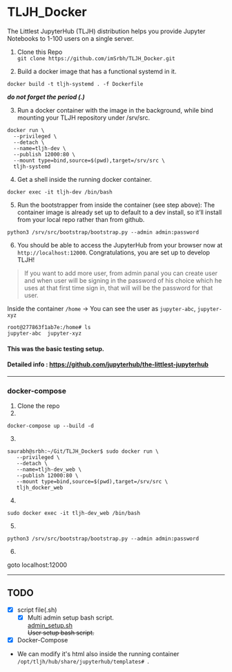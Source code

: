 # TLJH_Docker
The Littlest JupyterHub (TLJH) distribution helps you provide Jupyter Notebooks to 1-100 users on a single server.  



1. Clone this Repo  
`git clone https://github.com/imSrbh/TLJH_Docker.git`

2. Build a docker image that has a functional systemd in it.  
```
docker build -t tljh-systemd . -f Dockerfile
```
___do not forget the period (.)___


3. Run a docker container with the image in the background, while bind mounting your TLJH repository under /srv/src.
```
docker run \
  --privileged \
  --detach \
  --name=tljh-dev \
  --publish 12000:80 \
  --mount type=bind,source=$(pwd),target=/srv/src \
  tljh-systemd
  ```
  
4. Get a shell inside the running docker container.
```
docker exec -it tljh-dev /bin/bash
```

5. Run the bootstrapper from inside the container (see step above): The container image is already set up to default to a dev install, so it’ll install from your local repo rather than from github.
```
python3 /srv/src/bootstrap/bootstrap.py --admin admin:password
```


6. You should be able to access the JupyterHub from your browser now at `http://localhost:12000`. Congratulations, you are set up to develop TLJH!

>If you want to add more user, from admin panal you can create user and when user will be signing in the password of his choice which he uses at that first time sign in, that will will be the password for that user.

Inside the container `/home` -> You can see the user as `jupyter-abc`, `jupyter-xyz`

```
root@277863f1ab7e:/home# ls
jupyter-abc  jupyter-xyz
```

#### This was the basic testing setup.  
#### **Detailed info :** https://github.com/jupyterhub/the-littlest-jupyterhub

---
### docker-compose
1.  Clone the repo  
2.
```
docker-compose up --build -d
```

3.
```
saurabh@srbh:~/Git/TLJH_Docker$ sudo docker run \
   --privileged \
   --detach \
   --name=tljh-dev_web \
   --publish 12000:80 \
   --mount type=bind,source=$(pwd),target=/srv/src \
   tljh_docker_web
```  
4. 
```
sudo docker exec -it tljh-dev_web /bin/bash
```

5.
```
python3 /srv/src/bootstrap/bootstrap.py --admin admin:password
```

6.

goto localhost:12000

---
## TODO
- [x] script file(.sh)  
  - [x] Multi admin setup bash script.  
        [admin_setup.sh](https://gist.github.com/imSrbh/0349a99b393f351061b4a9932258816b)  
      ~~User setup bash script.~~
- [x] Docker-Compose
- We can modify it's html also inside the running container `/opt/tljh/hub/share/jupyterhub/templates# `.

